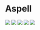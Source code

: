# Aspell

[![](https://img.shields.io/github/license/cn-writing/aspell)](https://github.com/cn-writing/aspell)
[![](https://img.shields.io/github/issues/cn-writing/aspell)](https://github.com/cn-writing/aspell)
[![](https://img.shields.io/github/issues-closed/cn-writing/aspell)](https://github.com/cn-writing/aspell)
[![](https://img.shields.io/github/languages/code-size/cn-writing/aspell)](https://github.com/cn-writing/aspell)
[![](https://img.shields.io/github/repo-size/cn-writing/aspell)](https://github.com/cn-writing/aspell)
